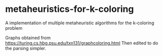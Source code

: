 # metaheuristics-for-k-coloring
A implementation of multiple metaheuristic algorithms for the k-coloring problem


Graphs obtained from https://turing.cs.hbg.psu.edu/txn131/graphcoloring.html
Then edited to do the parsing simpler.
